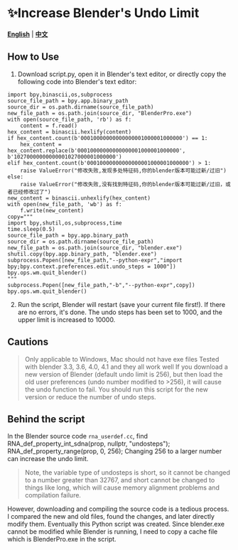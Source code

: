 # ✨Increase Blender's Undo Limit

[**English**](./README_EN.md) | [**中文**](./README.md)

## How to Use

1. Download script.py, open it in Blender's text editor, or directly copy the following code into Blender's text editor:
```
import bpy,binascii,os,subprocess
source_file_path = bpy.app.binary_path
source_dir = os.path.dirname(source_file_path)
new_file_path = os.path.join(source_dir, "BlenderPro.exe")
with open(source_file_path, 'rb') as f:
    content = f.read()
hex_content = binascii.hexlify(content)
if hex_content.count(b'00010000000000000001000001000000') == 1:
    hex_content = hex_content.replace(b'00010000000000000001000001000000', b'10270000000000001027000001000000')
elif hex_content.count(b'00010000000000000001000001000000') > 1:
    raise ValueError("修改失败,发现多处特征码,你的blender版本可能过新/过旧")
else:
    raise ValueError("修改失败,没有找到特征码,你的blender版本可能过新/过旧，或者已经修改过了")
new_content = binascii.unhexlify(hex_content)
with open(new_file_path, 'wb') as f:
    f.write(new_content)
copy="""
import bpy,shutil,os,subprocess,time
time.sleep(0.5)
source_file_path = bpy.app.binary_path
source_dir = os.path.dirname(source_file_path)
new_file_path = os.path.join(source_dir, "blender.exe")
shutil.copy(bpy.app.binary_path, "blender.exe")
subprocess.Popen([new_file_path,"--python-expr","import bpy;bpy.context.preferences.edit.undo_steps = 1000"])
bpy.ops.wm.quit_blender()
"""
subprocess.Popen([new_file_path,"-b","--python-expr",copy])
bpy.ops.wm.quit_blender()
```

2. Run the script, Blender will restart (save your current file first!). If there are no errors, it's done. The undo steps has been set to 1000, and the upper limit is increased to 10000.


## Cautions
> Only applicable to Windows, Mac should not have exe files
> Tested with blender 3.3, 3.6, 4.0, 4.1 and they all work well
> If you download a new version of Blender (default undo limit is 256), but then load the old user preferences (undo number modified to >256), it will cause the undo function to fail. You should run this script for the new version or reduce the number of undo steps.

## Behind the script
In the Blender source code `rna_userdef.cc`, find
RNA_def_property_int_sdna(prop, nullptr, "undosteps");
RNA_def_property_range(prop, 0, 256);
Changing 256 to a larger number can increase the undo limit.
> Note, the variable type of undosteps is short, so it cannot be changed to a number greater than 32767, and short cannot be changed to things like long, which will cause memory alignment problems and compilation failure.

However, downloading and compiling the source code is a tedious process. I compared the new and old files, found the changes, and later directly modify them. Eventually this Python script was created. Since blender.exe cannot be modified while Blender is running, I need to copy a cache file which is BlenderPro.exe in the script.
